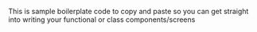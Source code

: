 This is sample boilerplate code to copy and paste so you can get straight into writing your functional or class components/screens
